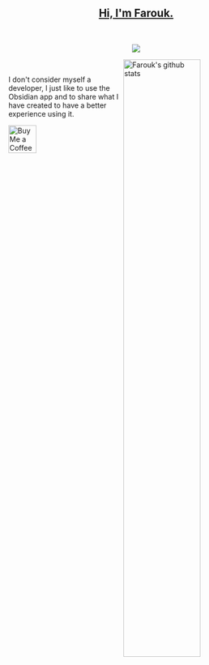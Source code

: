 <!-- title -->
<h2 align="center">
  <a href="https://github.com/faroukx/">
    Hi, I'm Farouk.
  </a>
</h2>
<br>
<p align="center">

<!-- visitors -->
<p align="center">
 <img src="https://visitor-badge.glitch.me/badge?page_id=faroukx.github&left_color=green&right_color=blue">
</p>
  

<!-- Your github readme stats // You can use this api: https://github.com/anuraghazra/github-readme-stats -->

<p>
  <a href="https://github.com/faroukx/handle-path-oz">
    <img width="55%" align="right" alt="Farouk's github stats" src="https://github-readme-stats.vercel.app/api?username=faroukx&show_icons=true&hide_border=true" />
  </a>
  
<br>

<!-- Talking about you -->
I don't consider myself a developer, I just like to use the Obsidian app and to share what I have created to have a better experience using it.

<a href='https://www.buymeacoffee.com/faroukx' target='_blank'><img height='55' style='border:0px;height:55px;' src='https://cdn.buymeacoffee.com/buttons/v2/default-orange.png' border='0' alt='Buy Me a Coffee at ko-fi.com' /></a>







